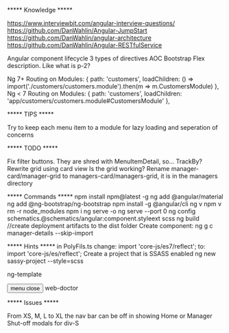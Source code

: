 ***** Knowledge *****

https://www.interviewbit.com/angular-interview-questions/
https://github.com/DanWahlin/Angular-JumpStart
https://github.com/DanWahlin/angular-architecture
https://github.com/DanWahlin/Angular-RESTfulService

Angular component lifecycle
3 types of directives
AOC
Bootstrap Flex description.  Like what is p-2?

Ng 7+
Routing on Modules:
{ path: 'customers', loadChildren: () => import('./customers/customers.module').then(m => m.CustomersModule) },
Ng < 7
Routing on Modules:
{ path: 'customers', loadChildren: 'app/customers/customers.module#CustomersModule' },

***** TIPS *****

Try to keep each menu item to a module for lazy loading and seperation of concerns

***** TODO *****

Fix filter buttons.  They are shred with MenuItemDetail, so...
TrackBy?
Rewrite grid using card view
Is the grid working?
Rename manager-card/manager-grid to managers-card/managers-grid, it is in the managers directory

***** Commands *****
npm install npm@latest -g
ng add @angular/material
ng add @ng-bootstrap/ng-bootstrap
npm install -g @angular/cli
ng v
npm v
rm -r node_modules
npm i
ng serve -o
ng serve --port 0
ng config schematics.@schematics/angular:component.styleext scss
ng build //create deployment artifacts to the dist folder
Create component:
  ng g c manager-details --skip-import

***** Hints *****
in PolyFils.ts
change:
import 'core-js/es7/reflect';
to:
import 'core-js/es/reflect';
Create a project that is SSASS enabled
ng new sassy-project --style=scss

ng-template

<mat-toolbar color="primary">
  <button
    type="button"
    aria-label="Toggle sidenav"
    mat-icon-button
    (click)="drawer.toggle()"
    *ngIf="true">
    <mat-icon aria-label="Side nav toggle icon" *ngIf="!drawer.opened; else showCross">
      menu
    </mat-icon>
    <ng-template #showCross>
      <mat-icon aria-label="Side nav toggle icon">close</mat-icon>
    </ng-template>
  </button>
  <span>web-doctor</span>
</mat-toolbar>

***** Issues *****

From XS, M, L to XL the nav bar can be off in showing Home or Manager
Shut-off modals for div-S

